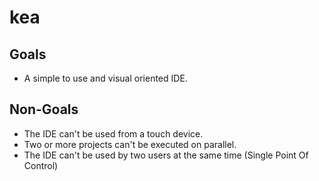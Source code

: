 # kea

## Goals

* A simple to use and visual oriented IDE.

## Non-Goals

* The IDE can't be used from a touch device.
* Two or more projects can't be executed on parallel.
* The IDE can't be used by two users at the same time (Single Point Of Control)
